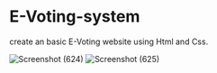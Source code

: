 # E-Voting-system

create an basic E-Voting website using Html and Css.

![Screenshot (624)](https://github.com/Divraj-7/E-Voting-system/assets/138122681/6da4f148-52dd-4c58-9a5d-6931fc1b1d0d)
![Screenshot (625)](https://github.com/Divraj-7/E-Voting-system/assets/138122681/ff794b6d-53f5-4202-9a64-2cc046d93434)
